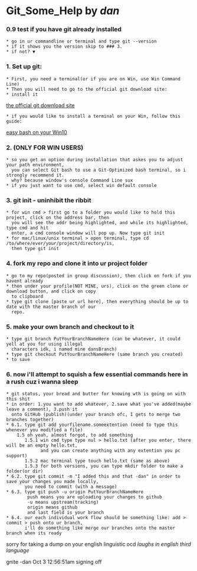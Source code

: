 # Git_Some_Help by *dan*

### 0.9 test if you have git already installed
    * go in ur commandline or terminal and type git --version
    * if it shows you the version skip to ### 3.
    * if not? ▼

### 1. Set up git:
    * First, you need a terminal(or if you are on Win, use Win Command Line)
    * Then you will need to go to the official git download site: 
    * install it 
    
[the official git download site](https://git-scm.com/downloads)

    * if you would like to install a terminal on your Win, follow this guide:

[easy bash on your Win10](https://www.windowscentral.com/how-install-bash-shell-command-line-windows-10)

### 2. (ONLY FOR WIN USERS)
    * so you get an option during installation that askes you to adjust your path environment,
      you can select Git bash to use a Git-Optimized bash terminal, so i strongly recommend it.
      why? because window's console Command Line sux
    * if you just want to use cmd, select win default console

### 3. git init - uninhibit the ribbit 
    * for win cmd > first go to a folder you would like to hold this project, click on the address bar, then 
      you will see the addr being highlighted, and while its highlighted, type cmd and hit    
      enter, a cmd console window will pop up. Now type git init
    * for mac/linux/unix terminal > open terminal, type cd /to/where/ever/your/project/directory/is,
      then type git init
 
### 4. fork my repo and clone it into ur project folder
    * go to my repo(posted in group discussion), then click on fork if you havent already
    * then under your profile(NOT MINE, urs), click on the green clone or download button, and click on copy
      to clipboard
    * type git clone [paste ur url here], then everything should be up to date with the master branch of our
      repo.
    
### 5. make your own branch and checkout to it
    * type git branch PutYourBranchNameHere (can be whatever, it could yell at you for using illegal 
      characters idk, i named mine dansBranch)
    * type git checkout PutYourBranchNameHere (same branch you created)
    * to save 
    
### 6. now i'll attempt to squish a few essential commands here in a rush cuz i wanna sleep
    * git status, your bread and butter for knowing wth is going on with this shit
    * in order: 1.you want to add whatever, 2.save what you've added(maybe leave a comment), 3.push it 
      onto GitHub (publish)(under your branch ofc, I gets to merge two branches together)
    * 6.1. type git add yourfilename.someextention (need to type this whenever you modified a file)
        1.5 oh yeah, almost forgot, to add something 
           1.5.1 win cmd type type nul > hello.txt (after you enter, there will be an empty hello.txt,
                 and you can create anything with any extention you pc support)
           1.5.2 mac terminal type touch hello.txt (same as above)
           1.5.3 for both versions, you can type mkdir folder to make a folder(or dir)
    * 6.2. type git commit -m "I added this and that -dan" in order to save your changes you made locally,
           you need to commit (with a message)
    * 6.3. type git push -u origin PutYourBranchNameHere
            push means you are uploading your changes to github 
            -u means upstream(tracking) 
            origin means github
            and last field is your branch
    * 6.4. our each individual work flow should be something like: add > commit > push onto ur branch,
           i'll do something like merge our branches onto the master branch when its ready
    
    

sorry for taking a dump on your english linguistic ocd *laughs in english third language* 

gnite -dan Oct 3 12:56:51am signing off
